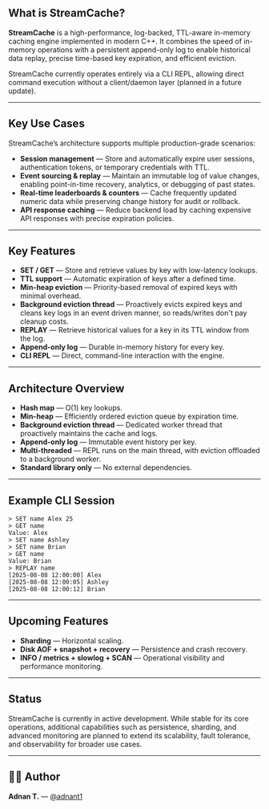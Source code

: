 ## What is StreamCache?

**StreamCache** is a high-performance, log-backed, TTL-aware in-memory caching engine implemented in modern C++. It combines the speed of in-memory operations with a persistent append-only log to enable historical data replay, precise time-based key expiration, and efficient eviction.

StreamCache currently operates entirely via a CLI REPL, allowing direct command execution without a client/daemon layer (planned in a future update).

---

## Key Use Cases

StreamCache’s architecture supports multiple production-grade scenarios:

- **Session management** — Store and automatically expire user sessions, authentication tokens, or temporary credentials with TTL.
- **Event sourcing & replay** — Maintain an immutable log of value changes, enabling point-in-time recovery, analytics, or debugging of past states.
- **Real-time leaderboards & counters** — Cache frequently updated numeric data while preserving change history for audit or rollback.
- **API response caching** — Reduce backend load by caching expensive API responses with precise expiration policies.

---

## Key Features

- **SET / GET** — Store and retrieve values by key with low-latency lookups.
- **TTL support** — Automatic expiration of keys after a defined time.
- **Min-heap eviction** — Priority-based removal of expired keys with minimal overhead.
- **Background eviction thread** — Proactively evicts expired keys and cleans key logs in an event driven manner, so reads/writes don't pay cleanup costs.
- **REPLAY** — Retrieve historical values for a key in its TTL window from the log.
- **Append-only log** — Durable in-memory history for every key.
- **CLI REPL** — Direct, command-line interaction with the engine.

---

## Architecture Overview

- **Hash map** — O(1) key lookups.
- **Min-heap** — Efficiently ordered eviction queue by expiration time.
- **Background eviction thread** — Dedicated worker thread that proactively maintains the cache and logs.
- **Append-only log** — Immutable event history per key.
- **Multi-threaded** — REPL runs on the main thread, with eviction offloaded to a background worker.
- **Standard library only** — No external dependencies.

---

## Example CLI Session

```
> SET name Alex 25
> GET name
Value: Alex
> SET name Ashley
> SET name Brian
> GET name
Value: Brian
> REPLAY name
[2025-08-08 12:00:00] Alex
[2025-08-08 12:00:05] Ashley
[2025-08-08 12:00:12] Brian
```

---

## Upcoming Features

- **Sharding** — Horizontal scaling.
- **Disk AOF + snapshot + recovery** — Persistence and crash recovery.
- **INFO / metrics + slowlog + SCAN** — Operational visibility and performance monitoring.

---

## Status

StreamCache is currently in active development. While stable for its core operations, additional capabilities such as persistence, sharding, and advanced monitoring are planned to extend its scalability, fault tolerance, and observability for broader use cases.

---

## 👨‍💻 Author

**Adnan T.** — [@adnant1](https://github.com/adnant1)

